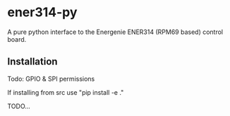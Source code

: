 # ener314-py

A pure python interface to the Energenie ENER314 (RPM69 based) control board.

## Installation 

Todo: GPIO & SPI permissions

If installing from src use "pip install -e ."



TODO...